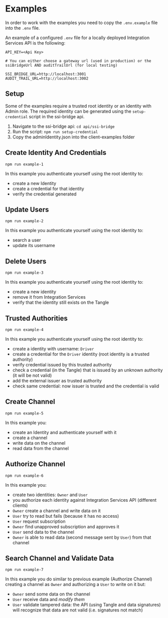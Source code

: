 # Examples

In order to work with the examples you need to copy the `.env.example` file into the `.env` file. 

An example of a configured `.env` file for a locally deployed Integration Services API is the following:

```
API_KEY=<Api Key>

# You can either choose a gateway url (used in production) or the ssiBridgeUrl AND auditTrailUrl (for local testing)

SSI_BRIDGE_URL=http://localhost:3001
AUDIT_TRAIL_URL=http://localhost:3002

```

## Setup

Some of the examples require a trusted root identity or an identity with Admin role.
The required identity can be generated using the `setup-credential` script in the ssi-bridge api.

1. Navigate to the ssi-bridge api: `cd api/ssi-bridge`
2. Run the script: `npm run setup-credential`
3. Copy the adminIdentity.json into the client-examples folder

## Create Identity And Credentials

`npm run example-1`

In this example you authenticate yourself using the root identity to:
* create a new Identity 
* create a credential for that identity
* verify the credential generated

## Update Users

`npm run example-2`

In this example you authenticate yourself using the root identity to:
* search a user
* update its username 

## Delete Users

`npm run example-3`

In this example you authenticate yourself using the root identity to:
* create a new identity
* remove it from Integration Services
* verify that the identity still exists on the Tangle

## Trusted Authorities

`npm run example-4`

In this example you authenticate yourself using the root identity to:
* create a identity with username: `Driver`
* create a credential for the `Driver` identity (root identity is a trusted authority)
* verify credential issued by this trusted authority
* check a credential (in the Tangle) that is issued by an unknown authority (it will be not valid)
* add the external issuer as trusted authority
* check same credential: now issuer is trusted and the credential is valid 

## Create Channel

`npm run example-5`

In this example you:
* create an Identity and authenticate yourself with it
* create a channel
* write data on the channel
* read data from the channel

## Authorize Channel

`npm run example-6`

In this example you:
* create two identities: `Owner` and `User`
* you authorize each identity against Integration Services API (different clients)
* `Owner` create a channel and write data on it
* `User` try to read but fails (because it has no access)
* `User` request subscription
* `Owner` find unapproved subscription and approves it
* `User` send data to the channel
* `Owner` is able to read data (second message sent by `User`) from that channel

## Search Channel and Validate Data

`npm run example-7`

In this example you do similar to previous example (Authorize Channel) creating a channel as `Owner` and authorizing a `User` to write on it but:
* `Owner` send some data on the channel
* `User` receive data and *modify them*
* `User` validate tampered data: the API (using Tangle and data signatures) will recognize that data are not valid (i.e. signatures not match) 

